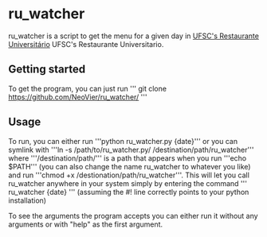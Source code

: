 # ru_watcher

ru_watcher is a script to get the menu for a given day in [UFSC's Restaurante Universitário](https://ru.ufsc.br) UFSC's Restaurante Universitario.

## Getting started

To get the program, you can just run 
'''
git clone https://github.com/NeoVier/ru_watcher/
'''

## Usage

To run, you can either run
'''python ru_watcher.py {date}'''
or you can symlink with
'''ln -s /path/to/ru_watcher.py/ /destination/path/ru_watcher'''
where '''/destination/path/''' is a path that appears when you run '''echo $PATH''' (you can also change the name ru_watcher to whatever you like) and run '''chmod +x /destionation/path/ru_watcher'''. This will let you call ru_watcher anywhere in your system simply by entering the command 
'''
ru_watcher {date}
'''
(assuming the #! line correctly points to your python installation)

To see the arguments the program accepts you can either run it without any arguments or with "help" as the first argument.
